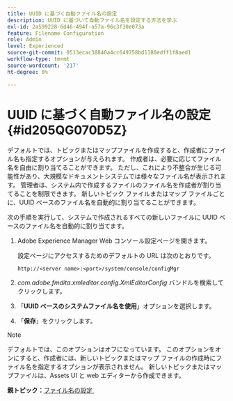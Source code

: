```yaml
---
title: UUID に基づく自動ファイル名の設定
description: UUID に基づいて自動ファイル名を設定する方法を学ぶ
exl-id: 2a599228-6d46-494f-a57a-96c3f30e073a
feature: Filename Configuration
role: Admin
level: Experienced
source-git-commit: 0513ecac38840a4cc649758bd1180edff1f8aed1
workflow-type: tm+mt
source-wordcount: '217'
ht-degree: 0%

---
```


# UUID に基づく自動ファイル名の設定 {#id205QG070D5Z}

デフォルトでは、トピックまたはマップファイルを作成すると、作成者にファイル名も指定するオプションが与えられます。 作成者は、必要に応じてファイル名を自由に割り当てることができます。 ただし、これにより不整合が生じる可能性があり、大規模なドキュメントシステムでは様々なファイル名が表示されます。 管理者は、システム内で作成するファイルのファイル名を作成者が割り当てることを制限できます。 新しいトピック ファイルまたはマップ ファイルごとに、UUID ベースのファイル名を自動的に割り当てることができます。

次の手順を実行して、システムで作成されるすべての新しいファイルに UUID ベースのファイル名を自動的に割り当てます。

1. Adobe Experience Manager Web コンソール設定ページを開きます。

   設定ページにアクセスするためのデフォルトの URL は次のとおりです。

   ```http
   http://<server name>:<port>/system/console/configMgr
   ```

1. *com.adobe.fmdita.xmleditor.config.XmlEditorConfig* バンドルを検索してクリックします。

1. 「**UUID ベースのシステムファイル名を使用**」オプションを選択します。

1. 「**保存**」をクリックします。


>[!NOTE]
>
> デフォルトでは、このオプションはオフになっています。 このオプションをオンにすると、作成者には、新しいトピックまたはマップ ファイルの作成時にファイル名を指定するオプションが表示されません。 新しいトピックまたはマップファイルは、Assets UI と web エディターから作成できます。

**親トピック：**&#x200B;[&#x200B; ファイル名の設定 &#x200B;](conf-file-names.md)
